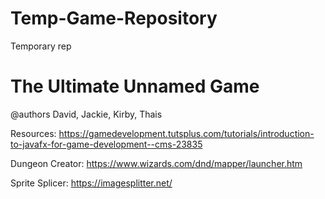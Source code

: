 # Temp-Game-Repository
Temporary rep
# The Ultimate Unnamed Game
@authors David, Jackie, Kirby, Thais

Resources: 
https://gamedevelopment.tutsplus.com/tutorials/introduction-to-javafx-for-game-development--cms-23835

Dungeon Creator:
https://www.wizards.com/dnd/mapper/launcher.htm

Sprite Splicer:
https://imagesplitter.net/
